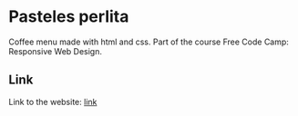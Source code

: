 # Pasteles perlita 

Coffee menu made with html and css. Part of the course Free Code Camp: Responsive Web Design.

## Link

Link to the website: [link]([https://maremagnumx.gitlab.io/resume/](https://maremagnumx.github.io/Coffee-Menu/))
